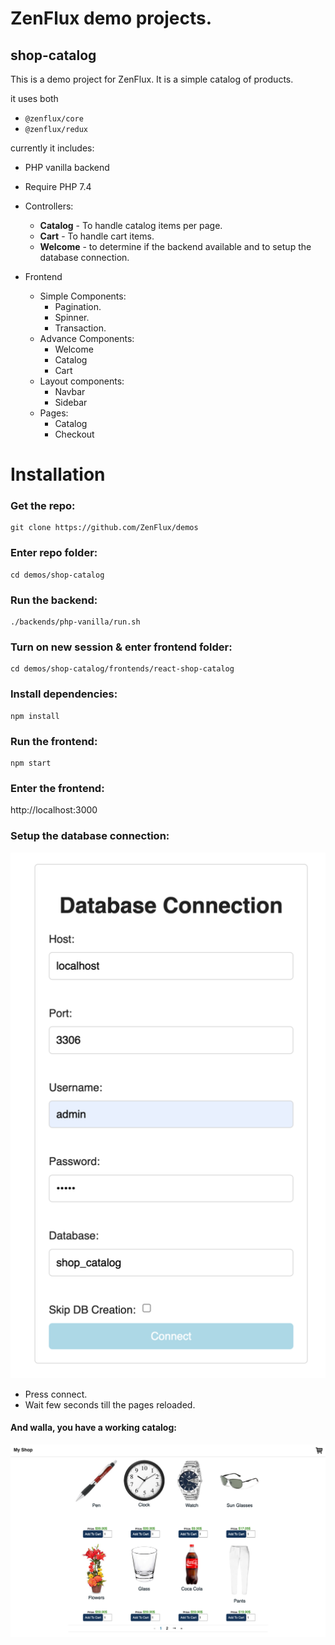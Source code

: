 # ZenFlux demo projects.

## shop-catalog

This is a demo project for ZenFlux. It is a simple catalog of products.

it uses both
- `@zenflux/core`
- `@zenflux/redux`

currently it includes:
- PHP vanilla backend
- Require PHP 7.4


- Controllers:
    - __Catalog__ - To handle catalog items per page.
    - __Cart__ - To handle cart items.
    - __Welcome__ - to determine if the backend available and to setup the database connection.


- Frontend
    - Simple Components:
        - Pagination.
        - Spinner.
        - Transaction.
    - Advance Components:
        - Welcome
        - Catalog
        - Cart
    - Layout components:
        - Navbar
        - Sidebar
    - Pages:
        - Catalog
        - Checkout

# Installation
### Get the repo:
```shell
git clone https://github.com/ZenFlux/demos
```

### Enter repo folder:
```shell
cd demos/shop-catalog
```

### Run the backend:
```shell
./backends/php-vanilla/run.sh
```

### Turn on new session & enter frontend folder:
```shell
cd demos/shop-catalog/frontends/react-shop-catalog
```

### Install dependencies:
```shell
npm install
```

### Run the frontend:
```shell
npm start
```

### Enter the frontend:
http://localhost:3000

### Setup the database connection:
![db-setup](./docs/_images/db-setup.png)
- Press connect.
- Wait few seconds till the pages reloaded.

#### And walla, you have a working catalog:
![catalog-working](./docs/_images/catalog-working.png)
